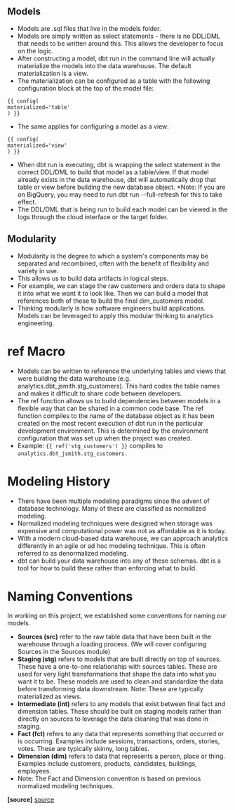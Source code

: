 ## Models
* Models are .sql files that live in the models folder.
* Models are simply written as select statements - there is no DDL/DML that needs to be written around this. This allows the developer to focus on the logic.
* After constructing a model, dbt run in the command line will actually materialize the models into the data warehouse. The default materialization is a view.
* The materialization can be configured as a table with the following configuration block at the top of the model file:
```
{{ config(
materialized='table'
) }}
```
* The same applies for configuring a model as a view:
```
{{ config(
materialized='view'
) }}
```
* When dbt run is executing, dbt is wrapping the select statement in the correct DDL/DML to build that model as a table/view. If that model already exists in the data warehouse, dbt will automatically drop that table or view before building the new database object. *Note: If you are on BigQuery, you may need to run dbt run --full-refresh for this to take effect.
* The DDL/DML that is being run to build each model can be viewed in the logs through the cloud interface or the target folder.

## Modularity
* Modularity is the degree to which a system's components may be separated and recombined, often with the benefit of flexibility and variety in use.
* This allows us to build data artifacts in logical steps.
* For example, we can stage the raw customers and orders data to shape it into what we want it to look like. Then we can build a model that references both of these to build the final dim_customers model.
* Thinking modularly is how software engineers build applications. Models can be leveraged to apply this modular thinking to analytics engineering.

# ref Macro
* Models can be written to reference the underlying tables and views that were building the data warehouse (e.g. analytics.dbt_jsmith.stg_customers). This hard codes the table names and makes it difficult to share code between developers.
* The ref function allows us to build dependencies between models in a flexible way that can be shared in a common code base. The ref function compiles to the name of the database object as it has been created on the most recent execution of dbt run in the particular development environment. This is determined by the environment configuration that was set up when the project was created.
* Example: ```{{ ref('stg_customers') }}``` compiles to ```analytics.dbt_jsmith.stg_customers.```


# Modeling History
* There have been multiple modeling paradigms since the advent of database technology. Many of these are classified as normalized modeling.
* Normalized modeling techniques were designed when storage was expensive and computational power was not as affordable as it is today.
* With a modern cloud-based data warehouse, we can approach analytics differently in an agile or ad hoc modeling technique. This is often referred to as denormalized modeling.
* dbt can build your data warehouse into any of these schemas. dbt is a tool for how to build these rather than enforcing what to build.

# Naming Conventions 

In working on this project, we established some conventions for naming our models.

* **Sources (src)** refer to the raw table data that have been built in the warehouse through a loading process. (We will cover configuring Sources in the Sources module)
* **Staging (stg)** refers to models that are built directly on top of sources. These have a one-to-one relationship with sources tables. These are used for very light transformations that shape the data into what you want it to be. These models are used to clean and standardize the data before transforming data downstream. Note: These are typically materialized as views.
* **Intermediate (int)** refers to any models that exist between final fact and dimension tables. These should be built on staging models rather than directly on sources to leverage the data cleaning that was done in staging.
* **Fact (fct)** refers to any data that represents something that occurred or is occurring. Examples include sessions, transactions, orders, stories, votes. These are typically skinny, long tables.
* **Dimension (dim)** refers to data that represents a person, place or thing. Examples include customers, products, candidates, buildings, employees.
* Note: The Fact and Dimension convention is based on previous normalized modeling techniques.


**[source]**
[source](https://courses.getdbt.com/courses/take/fundamentals/texts/27962311-review)
